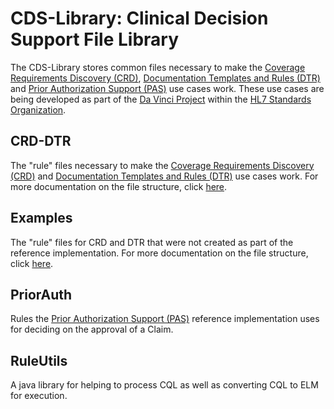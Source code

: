 # CDS-Library: Clinical Decision Support File Library
The CDS-Library stores common files necessary to make the [Coverage Requirements Discovery (CRD)](https://github.com/HL7-DaVinci/CRD), [Documentation Templates and Rules (DTR)](https://github.com/HL7-DaVinci/dtr) and [Prior Authorization Support (PAS)](https://github.com/HL7-DaVinci/prior-auth) use cases work. These use cases are being developed as part of the [Da Vinci Project](http://www.hl7.org/about/davinci/index.cfm?ref=common) within the [HL7 Standards Organization](http://www.hl7.org/).

## CRD-DTR
The "rule" files necessary to make the [Coverage Requirements Discovery (CRD)](https://github.com/HL7-DaVinci/CRD) and [Documentation Templates and Rules (DTR)](https://github.com/HL7-DaVinci/dtr) use cases work. For more documentation on the file structure, click [here](https://github.com/HL7-DaVinci/CDS-Library/CRD-DTR#file-layout]).

## Examples
The "rule" files for CRD and DTR that were not created as part of the reference implementation. For more documentation on the file structure, click [here](https://github.com/HL7-DaVinci/CDS-Library/CRD-DTR#file-layout]).

## PriorAuth
Rules the [Prior Authorization Support (PAS)](https://github.com/HL7-DaVinci/prior-auth) reference implementation uses for deciding on the approval of a Claim.

## RuleUtils
A java library for helping to process CQL as well as converting CQL to ELM for execution.
